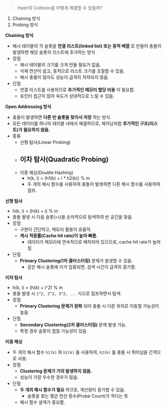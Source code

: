 > Hash의 Collision을 어떻게 해결할 수 있을까?

1. Chaining 방식
2. Probing 방식


**Chaining 방식**
- 해시 테이블의 각 슬롯을 **연결 리스트(linked list) 또는 동적 배열** 로 만들어 충돌이 발생하면 해당 슬롯의 리스트에 추가하는 방식
- 장점
	- 해시 테이블의 크기를 크게 만들 필요가 없음.
	- 삭제 연산이 쉽고, 동적으로 리스트 크기를 조절할 수 있음.
	- 해시 충돌이 많아도 성능이 급격히 저하되지 않음.
- 단점
	- 연결 리스트를 사용하므로 **추가적인 메모리 할당 비용** 이 필요함.
	- 포인터 접근이 많아 속도가 상대적으로 느릴 수 있음.

**Open Addressing 방식**
- 충돌이 발생하면 **다른 빈 슬롯을 찾아서 저장** 하는 방식.
- 모든 데이터를 하나의 테이블 내에서 해결하므로, 체이닝처럼 **추가적인 구조(리스트)가 필요하지 않음.**
- 종류
	- 선형 탐사(Linear Probing)
	- 이차 탐사(Quadratic Probing)
		- 
	- 이중 해싱(Double Hashing)
		- h(k, i) = (h1(k) + i * h2(k)) % m
		- 두 개의 해시 함수를 사용하여 충돌이 발생하면 다른 해시 함수를 사용하여 점프.

**선형 탐사**
 - h(k, i) = (h(k) + i) % m
 - 충돌 발생 시 다음 슬롯(`+1`)을 순차적으로 탐색하여 빈 공간을 찾음.
- 장점
	- 구현이 간단하고, 메모리 활용이 효율적.
	- **캐시 적중률(Cache hit rate)이 높아 빠름.**
		- 데이터가 메모리에 연속적으로 배치되어 있으므로, cache hit rate가 높아짐
- 단점
	- **Primary Clustering(1차 클러스터링)** 문제가 발생할 수 있음.
		- 같은 해시 슬롯에 키가 집중되면, 검색 시간이 급격히 증가함.

**이차 탐사**
- h(k, i) = (h(k) + i^2) % m
- 충돌 발생 시 `1^2, 2^2, 3^2, ...` 식으로 점프하면서 탐색.
- 장점
	- **Primary Clustering 문제가 완화** 되어 충돌 시 다른 위치로 이동할 가능성이 높음.
- 단점
	- **Secondary Clustering(2차 클러스터링)** 문제 발생 가능.
	- 특정 경우 슬롯이 겹칠 가능성이 있음.

**이중 해싱**
- 두 개의 해시 함수 `h1(k)` 와 `h2(k)` 를 사용하여, `h2(k)` 를 충돌 시 뛰어넘을 간격으로 사용.
- 장점
	- **Clustering 문제가 거의 발생하지 않음.**
	- 성능이 가장 우수한 경우가 많음.
- 단점
	- **두 개의 해시 함수가 필요** 하므로, 계산량이 증가할 수 있음.
		- 슬롯을 찾는 평균 연산 횟수(Probe Count)가 적다는 뜻
	- 해시 함수 설계가 중요함.


